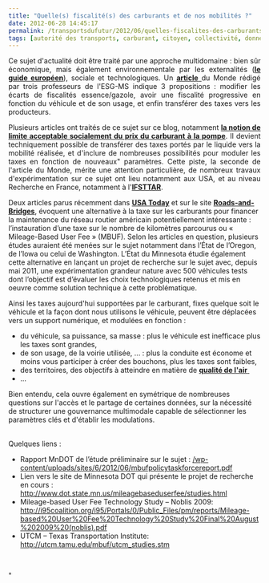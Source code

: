 ```yaml
---
title: "Quelle(s) fiscalité(s) des carburants et de nos mobilités ?"
date: 2012-06-28 14:45:17
permalink: /transportsdufutur/2012/06/quelles-fiscalites-des-carburants-et-de-nos-mobilites.html
tags: [autorité des transports, carburant, citoyen, collectivité, données réelles, externalité, fiscalité, gouvernance, partage de données, Pay as You Move, surveillance]
---
```


<p style="text-align: justify">Ce sujet d'actualité doit être traité par une approche multidomaine : bien sûr économique, mais également environnementale par les externalités (<a href="http://ec.europa.eu/transport/sustainable/doc/2008_costs_handbook.pdf" target="_blank"><strong>le guide européen</strong></a>), sociale et technologiques. Un <a href="http://www.lemonde.fr/idees/article/2012/06/27/trois-propositions-pour-reformer-la-fiscalite-des-carburants_1724588_3232.html" target="_blank"><strong>article</strong> </a>du Monde rédigé par trois professeurs de l'ESG-MS indique 3 propositions : modifier les écarts de fiscalités essence/gazole, avoir une fiscalité progressive en fonction du véhicule et de son usage, et enfin transférer des taxes vers les producteurs.</p> <p style="text-align: justify">Plusieurs articles ont traités de ce sujet sur ce blog, notamment <a href="https://gabrielplassat.github.io/transportsdufutur/2009/11/le-prix-du-carburant-a-la-pompe-atil-une-limite.html" target="_blank"><strong>la notion de limite acceptable socialement du prix du carburant à la pompe</strong></a>. Il devient techniquement possible de transférer des taxes portés par le liquide vers la mobilité réalisée, et d'inclure de nombreuses possibilités pour moduler les taxes en fonction de nouveaux" paramètres. Cette piste, la seconde de l'article du Monde, mérite une attention particulière, de nombreux travaux d'expérimentation sur ce sujet ont lieu notamment aux USA, et au niveau Recherche en France, notamment à l'<a href=""http://www.path.berkeley.edu/path/publications/pdf/PRR/91/PRR-91-19.pdf"" target=""_blank""><strong>IFSTTAR</strong></a>. </p>  <!--more-->   <p style=""text-align: justify"">Deux  articles parus récemment dans <a href=""http://www.usatoday.com/news/nation/story/2012-06-03/states-motorist-taxes/55367022/1"" target=""_blank""><strong>USA Today</strong></a> et sur le site <a href=""http://www.roadsbridges.com/mileage-based-user-fees-could-offer-benefits"" target=""_blank""><strong> Roads-and-Bridges</strong></a>, évoquent une alternative à la taxe sur les carburants pour  financer la maintenance du réseau routier américain potentiellement intéressante  : l’instauration d’une taxe sur le nombre de kilomètres parcourus ou «  Mileage-Based User Fee » (MBUF). Selon les articles en question, plusieurs  études auraient été menées sur le sujet notamment dans l’État de l’Oregon, de  l’Iowa ou celui de Washington. L’État du Minnesota étudie également cette  alternative en lançant un projet de recherche sur le sujet avec, depuis mai  2011, une expérimentation grandeur nature avec 500 véhicules tests dont  l’objectif est d’évaluer les choix technologiques retenus et mis en oeuvre comme  solution technique à cette problématique.</p> <p style=""text-align: justify"">Ainsi les taxes aujourd'hui supportées par le carburant, fixes quelque soit le véhicule et la façon dont nous utilisons le véhicule, peuvent être déplacées vers un support numérique, et modulées en fonction :</p> <ul> <li>du véhicule, sa puissance, sa masse : plus le véhicule est inefficace plus les taxes sont grandes,</li> <li>de son usage, de la voirie utilisée, ... : plus la conduite est économe et moins vous participer à créer des bouchons, plus les taxes sont faibles, </li> <li>des territoires, des objectifs à atteindre en matière de <a href=""http://www.respire-asso.org/2012/02/27/pollution-de-lair-et-particules-fines-deux-mois-et-deja-hors-la-loi/"" target=""_blank""><strong>qualité de l'air</strong> </a></li> <li>...</li> </ul> <p style=""text-align: justify"">Bien entendu, cela ouvre également en symétrique de nombreuses questions sur l'accès et le partage de certaines données, sur la nécessité de structurer une gouvernance multimodale capable de sélectionner les paramètres clés et d'établir les modulations.</p> <p style=""text-align: justify""><br />Quelques liens :</p> <ul> <li>Rapport MnDOT de l’étude préliminaire sur le sujet : <a href="https://gabrielplassat.github.io/transportsdufutur/wp-content/uploads/sites/6/2012/06/mbufpolicytaskforcereport.pdf"">/wp-content/uploads/sites/6/2012/06/mbufpolicytaskforcereport.pdf</a></li> <li>Lien  vers le site de Minnesota DOT qui présente le projet de recherche en cours : <a href=""http://www.dot.state.mn.us/mileagebaseduserfee/studies.html"">http://www.dot.state.mn.us/mileagebaseduserfee/studies.html</a></li> <li>Mileage-based User Fee Technology Study – Noblis 2009: <a href="https://gabrielplassat.github.io/transportsdufutur/wp-content/uploads/sites/6/2012/06/Mileage-basedUserFeeTechnologyStudyFinalAugust2009.pdf"">http://i95coalition.org/i95/Portals/0/Public_Files/pm/reports/Mileage-based%20User%20Fee%20Technology%20Study%20Final%20August%202009%20(noblis).pdf</a></li> <li>UTCM – Texas Transportation Institute: <a href=""http://utcm.tamu.edu/mbuf/utcm_studies.stm"">http://utcm.tamu.edu/mbuf/utcm_studies.stm</a></li> </ul> <p style=""text-align: justify""> </p>"
